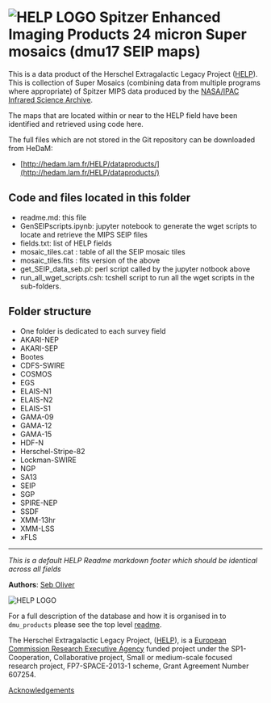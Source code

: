 

# ![HELP LOGO](https://avatars1.githubusercontent.com/u/7880370?s=75&v=4) Spitzer Enhanced Imaging Products 24 micron Super mosaics  (dmu17 SEIP maps)


This is a data product of the Herschel Extragalactic Legacy Project ([HELP](http://www.herschel.sussex.ac.uk)).  This is collection of Super Mosaics (combining data from multiple programs where appropriate) of Spitzer MIPS data produced by the [NASA/IPAC Infrared Science Archive](https://irsa.ipac.caltech.edu/data/SPITZER/Enhanced/SEIP/).

The maps that are located within or near to the HELP field have been identified and retrieved using code here.


The full files which are not stored in the Git repository can be downloaded from HeDaM:

- [http://hedam.lam.fr/HELP/dataproducts/](http://hedam.lam.fr/HELP/dataproducts/)

## Code and files located in this folder

* readme.md: this file
* GenSEIPscripts.ipynb: jupyter notebook to generate the wget scripts to locate and retrieve the MIPS SEIP files
* fields.txt: list of HELP fields
* mosaic_tiles.cat : table of all the SEIP mosaic tiles
* mosaic_tiles.fits : fits version of the above
* get_SEIP_data_seb.pl: perl script called by the jupyter notbook above
* run_all_wget_scripts.csh: tcshell script to run all the wget scripts in the sub-folders.




## Folder structure

* One folder is dedicated to each survey field
 * AKARI-NEP
 * AKARI-SEP
 * Bootes
 * CDFS-SWIRE
 * COSMOS
 * EGS
 * ELAIS-N1
 * ELAIS-N2
 * ELAIS-S1
 * GAMA-09
 * GAMA-12
 * GAMA-15
 * HDF-N
 * Herschel-Stripe-82
 * Lockman-SWIRE
 * NGP
 * SA13
 * SEIP
 * SGP
 * SPIRE-NEP
 * SSDF
 * XMM-13hr
 * XMM-LSS
 * xFLS

-------------------------------------------------------------------------------

*This is a default HELP Readme markdown footer which should be identical across all fields*

**Authors**:  [Seb Oliver](http://www.sussex.ac.uk/profiles/91548)

 ![HELP LOGO](https://avatars1.githubusercontent.com/u/7880370?s=75&v=4)
 
For a full description of the database and how it is organised in to `dmu_products` please see the top level [readme](../readme.md).
 
The Herschel Extragalactic Legacy Project, ([HELP](http://herschel.sussex.ac.uk/)), is a [European Commission Research Executive Agency](https://ec.europa.eu/info/departments/research-executive-agency_en)
funded project under the SP1-Cooperation, Collaborative project, Small or medium-scale focused research project, FP7-SPACE-2013-1 scheme, Grant Agreement
Number 607254.

[Acknowledgements](http://herschel.sussex.ac.uk/acknowledgements)

